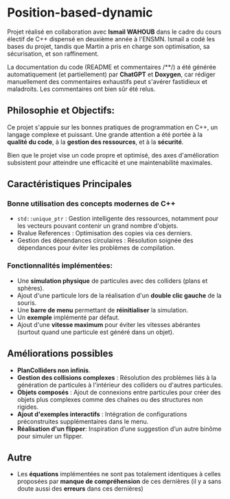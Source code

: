 # Position-based-dynamic
Projet réalisé en collaboration avec **Ismail WAHOUB** dans le cadre du cours électif de C++ dispensé en deuxième année à l'ENSMN. Ismail a codé les bases du projet, tandis que Martin a pris en charge son optimisation, sa sécurisation, et son raffinement.

La documentation du code (README et commentaires /**/) a été générée automatiquement (et partiellement) par **ChatGPT** et **Doxygen**, car rédiger manuellement des commentaires exhaustifs peut s'avérer fastidieux et maladroits. Les commentaires ont bien sûr été relus.

## Philosophie et Objectifs:
Ce projet s'appuie sur les bonnes pratiques de programmation en C++, un langage complexe et puissant. Une grande attention a été portée à la **qualité du code**, à la **gestion des ressources**, et à la **sécurité**. 

Bien que le projet vise un code propre et optimisé, des axes d'amélioration subsistent pour atteindre une efficacité et une maintenabilité maximales.

## Caractéristiques Principales
### Bonne utilisation des concepts modernes de C++
- `std::unique_ptr` : Gestion intelligente des ressources, notamment pour les vecteurs pouvant contenir un grand nombre d'objets.
- Rvalue References : Optimisation des copies via ces derniers.
- Gestion des dépendances circulaires : Résolution soignée des dépendances pour éviter les problèmes de compilation.

### Fonctionnalités implémentées: 
- Une **simulation physique** de particules avec des colliders (plans et sphères).
- Ajout d'une particule lors de la réalisation d'un **double clic gauche** de la souris.
- Une **barre de menu** permettant de **réinitialiser** la simulation.
- Un **exemple** implémenté par défaut.
- Ajout d'une **vitesse maximum** pour éviter les vitesses abérantes (surtout quand une particule est généré dans un objet).

## Améliorations possibles

- **PlanColliders non infinis**.
- **Gestion des collisions complexes** : Résolution des problèmes liés à la génération de particules à l'intérieur des colliders ou d'autres particules.
- **Objets composés** : Ajout de connexions entre particules pour créer des objets plus complexes comme des chaînes ou des structures non rigides.
- **Ajout d'exemples interactifs** : Intégration de configurations préconstruites supplémentaires dans le menu.
- **Réalisation d'un flipper**: Inspiration d’une suggestion d’un autre binôme pour simuler un flipper.

## Autre
- Les **équations** implémentées ne sont pas totalement identiques à celles proposées par **manque de compréhension** de ces dernières (il y a sans doute aussi des **erreurs** dans ces dernières)
